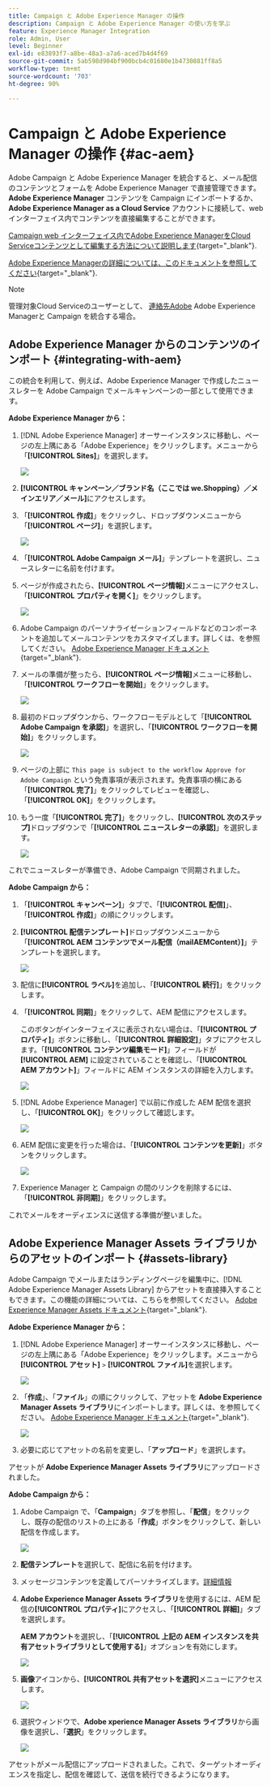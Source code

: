 ```yaml
---
title: Campaign と Adobe Experience Manager の操作
description: Campaign と Adobe Experience Manager の使い方を学ぶ
feature: Experience Manager Integration
role: Admin, User
level: Beginner
exl-id: e83893f7-a8be-48a3-a7a6-aced7b4d4f69
source-git-commit: 5ab598d904bf900bcb4c01680e1b4730881ff8a5
workflow-type: tm+mt
source-wordcount: '703'
ht-degree: 90%

---
```


# Campaign と Adobe Experience Manager の操作 {#ac-aem}

Adobe Campaign と Adobe Experience Manager を統合すると、メール配信のコンテンツとフォームを Adobe Experience Manager で直接管理できます。**Adobe Experience Manager** コンテンツを Campaign にインポートするか、**Adobe Experience Manager as a Cloud Service** アカウントに接続して、web インターフェイス内でコンテンツを直接編集することができます。

[Campaign web インターフェイス内でAdobe Experience ManagerをCloud Serviceコンテンツとして編集する方法について説明します](https://experienceleague.adobe.com/docs/campaign-web/v8/integrations/aem-content.html){target="_blank"}.

[Adobe Experience Managerの詳細については、このドキュメントを参照してください](https://experienceleague.adobe.com/docs/experience-manager-65/administering/integration/campaignonpremise.html?lang=ja#aem-and-adobe-campaign-integration-workflow){target="_blank"}.


>[!NOTE]
>
>管理対象Cloud Serviceのユーザーとして、 [連絡先Adobe](../start/campaign-faq.md#support) Adobe Experience Managerと Campaign を統合する場合。

## Adobe Experience Manager からのコンテンツのインポート {#integrating-with-aem}

この統合を利用して、例えば、Adobe Experience Manager で作成したニュースレターを Adobe Campaign でメールキャンペーンの一部として使用できます。

**Adobe Experience Manager から：**

1. [!DNL Adobe Experience Manager] オーサーインスタンスに移動し、ページの左上隅にある「Adobe Experience」をクリックします。メニューから「**[!UICONTROL Sites]**」を選択します。

   ![](assets/aem_authoring_1.png)

1. **[!UICONTROL キャンペーン／ブランド名（ここでは we.Shopping）／メインエリア／メール]**&#x200B;にアクセスします。

1. 「**[!UICONTROL 作成]**」をクリックし、ドロップダウンメニューから「**[!UICONTROL ページ]**」を選択します。

   ![](assets/aem_authoring_2.png)

1. 「**[!UICONTROL Adobe Campaign メール]**」テンプレートを選択し、ニュースレターに名前を付けます。

1. ページが作成されたら、**[!UICONTROL ページ情報]**&#x200B;メニューにアクセスし、「**[!UICONTROL プロパティを開く]**」をクリックします。

   ![](assets/aem_authoring_3.png)

1. Adobe Campaign のパーソナライゼーションフィールドなどのコンポーネントを追加してメールコンテンツをカスタマイズします。詳しくは、を参照してください。 [Adobe Experience Manager ドキュメント](https://experienceleague.adobe.com/docs/experience-manager-65/content/sites/authoring/aem-adobe-campaign/campaign.html#editing-email-content){target="_blank"}.

1. メールの準備が整ったら、**[!UICONTROL ページ情報]**&#x200B;メニューに移動し、「**[!UICONTROL ワークフローを開始]**」をクリックします。

   ![](assets/aem_authoring_4.png)

1. 最初のドロップダウンから、ワークフローモデルとして「**[!UICONTROL Adobe Campaign を承認]**」を選択し、「**[!UICONTROL ワークフローを開始]**」をクリックします。

   ![](assets/aem_authoring_5.png)

1. ページの上部に `This page is subject to the workflow Approve for Adobe Campaign` という免責事項が表示されます。免責事項の横にある「**[!UICONTROL 完了]**」をクリックしてレビューを確認し、「**[!UICONTROL OK]**」をクリックします。

1. もう一度「**[!UICONTROL 完了]**」をクリックし、**[!UICONTROL 次のステップ]**&#x200B;ドロップダウンで「**[!UICONTROL ニュースレターの承認]**」を選択します。

   ![](assets/aem_authoring_6.png)

これでニュースレターが準備でき、Adobe Campaign で同期されました。

**Adobe Campaign から：**

1. 「**[!UICONTROL キャンペーン]**」タブで、「**[!UICONTROL 配信]**」、「**[!UICONTROL 作成]**」の順にクリックします。

1. **[!UICONTROL 配信テンプレート]**&#x200B;ドロップダウンメニューから「**[!UICONTROL AEM コンテンツでメール配信（mailAEMContent）]**」テンプレートを選択します。

   ![](assets/aem_authoring_7.png)

1. 配信に&#x200B;**[!UICONTROL ラベル]**&#x200B;を追加し、「**[!UICONTROL 続行]**」をクリックします。

1. 「**[!UICONTROL 同期]**」をクリックして、AEM 配信にアクセスします。

   このボタンがインターフェイスに表示されない場合は、「**[!UICONTROL プロパティ]**」ボタンに移動し、「**[!UICONTROL 詳細設定]**」タブにアクセスします。「**[!UICONTROL コンテンツ編集モード]**」フィールドが **[!UICONTROL AEM]** に設定されていることを確認し、「**[!UICONTROL AEM アカウント]**」フィールドに AEM インスタンスの詳細を入力します。

   ![](assets/aem_authoring_8.png)

1. [!DNL Adobe Experience Manager] で以前に作成した AEM 配信を選択し、「**[!UICONTROL OK]**」をクリックして確認します。

   ![](assets/aem_authoring_11.png)

1. AEM 配信に変更を行った場合は、「**[!UICONTROL コンテンツを更新]**」ボタンをクリックします。

   ![](assets/aem_authoring_12.png)

1. Experience Manager と Campaign の間のリンクを削除するには、「**[!UICONTROL 非同期]**」をクリックします。

これでメールをオーディエンスに送信する準備が整いました。

## Adobe Experience Manager Assets ライブラリからのアセットのインポート {#assets-library}

Adobe Campaign でメールまたはランディングページを編集中に、[!DNL Adobe Experience Manager Assets Library] からアセットを直接挿入することもできます。この機能の詳細については、こちらを参照してください。 [Adobe Experience Manager Assets ドキュメント](https://experienceleague.adobe.com/docs/experience-manager-65/content/assets/managing/manage-assets.html){target="_blank"}.

**Adobe Experience Manager から：**

1. [!DNL Adobe Experience Manager] オーサーインスタンスに移動し、ページの左上隅にある「Adobe Experience」をクリックします。メニューから&#x200B;**[!UICONTROL アセット]** `>` **[!UICONTROL ファイル]**&#x200B;を選択します。

   ![](assets/aem_assets_1.png)

1. 「**作成**」、「**ファイル**」の順にクリックして、アセットを **Adobe Experience Manager Assets ライブラリ**&#x200B;にインポートします。詳しくは、を参照してください。 [Adobe Experience Manager ドキュメント](https://experienceleague.adobe.com/docs/experience-manager-65/content/assets/managing/manage-assets.html#uploading-assets){target="_blank"}.

   ![](assets/aem_assets_2.png)

1. 必要に応じてアセットの名前を変更し、「**アップロード**」を選択します。

アセットが **Adobe Experience Manager Assets ライブラリ**&#x200B;にアップロードされました。

**Adobe Campaign から：**

1. Adobe Campaign で、「**Campaign**」タブを参照し、「**配信**」をクリックし、既存の配信のリストの上にある「**作成**」ボタンをクリックして、新しい配信を作成します。

   ![](assets/aem_assets_3.png)

1. **配信テンプレート**&#x200B;を選択して、配信に名前を付けます。

1. メッセージコンテンツを定義してパーソナライズします。[詳細情報](../send/email.md)

1. **Adobe Experience Manager Assets ライブラリ**&#x200B;を使用するには、AEM 配信の&#x200B;**[!UICONTROL プロパティ]**&#x200B;にアクセスし、「**[!UICONTROL 詳細]**」タブを選択します。

   **AEM アカウント**&#x200B;を選択し、「**[!UICONTROL 上記の AEM インスタンスを共有アセットライブラリとして使用する]**」オプションを有効にします。

   ![](assets/aem_authoring_9.png)

1. **画像**&#x200B;アイコンから、**[!UICONTROL 共有アセットを選択]**&#x200B;メニューにアクセスします。

   ![](assets/aem_assets_4.png)

1. 選択ウィンドウで、**Adobe xperience Manager Assets ライブラリ**&#x200B;から画像を選択し、「**選択**」をクリックします。

   ![](assets/aem_assets_5.png)

アセットがメール配信にアップロードされました。これで、ターゲットオーディエンスを指定し、配信を確認して、送信を続行できるようになります。
